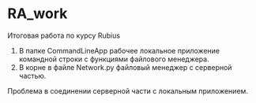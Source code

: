 # RA_work
Итоговая работа по курсу Rubius

1. В папке CommandLineApp рабочее локальное приложение командной строки с функциями файлового менеджера.
2. В корне в файле Network.py файловый менеджер с серверной частью.

Проблема в соединении серверной части с локальным приложением.
